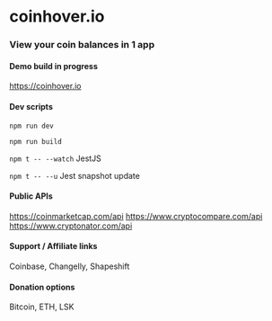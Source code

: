 # coinhover.io
### View your coin balances in 1 app

#### Demo build in progress
https://coinhover.io

#### Dev scripts
`npm run dev`

`npm run build`

`npm t -- --watch` JestJS

`npm t -- --u` Jest snapshot update

#### Public APIs
https://coinmarketcap.com/api
https://www.cryptocompare.com/api
https://www.cryptonator.com/api

#### Support / Affiliate links
Coinbase, Changelly, Shapeshift

#### Donation options
Bitcoin, ETH, LSK
